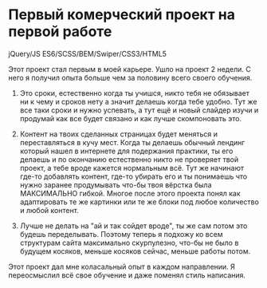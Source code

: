# Первый комерческий проект на первой работе
jQuery/JS ES6/SCSS/BEM/Swiper/CSS3/HTML5

Этот проект стал первым в моей карьере.
Ушло на проект 2 недели.
С него я получил опыта больше чем за половину всего своего обучения.

1. Это сроки, естественно когда ты учишся, никто тебя не обязывает ни к чему и сроков нету а значит делаешь когда тебе удобно. Тут же все таки сроки и нужно успевать, а тут ещё и новый слайдер изучи и продумай как все будет связано и как лучше скомпоновать это.

2. Контент на твоих сделанных страницах будет меняться и переставляться в кучу мест. Когда ты делаешь обычный лендинг который нашел в интернете для подержания практики, ты его делаешь и по окончанию естественно никто не проверяет твой проект, а тебе вроде кажется нормальным всё. Тут же начинают где-то добавлять контент, где-то убирать его и ты понимаешь что нужно заранее продумывать что-бы твоя вёрстка была МАКСИМАЛЬНО гибкой. Многое после этого проекта понял как адаптировать те же картинки или те же блоки под любое количество и любой контент.

3. Лучше не делать на "ай и так сойдет вроде", ты же сам потом это будешь переделывать. Поэтому теперь я подхожу ко всем структурам сайта максимально скурпулезно, что-бы не было в будущем косяков, меньше косяков сейчас, меньше работы потом.

Этот проект дал мне коласальный опыт в каждом направлении. Я переосмыслил всё свое обучение и даже поменял стиль написания.
